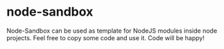 # node-sandbox
Node-Sandbox can be used as template for NodeJS modules inside node projects. Feel free to copy some code and use it. Code will be happy!
